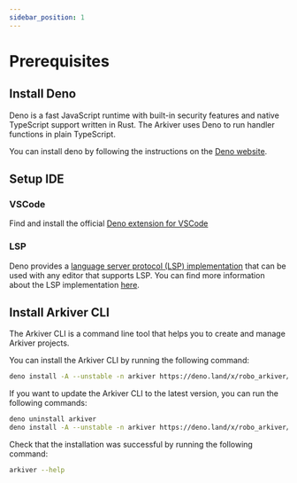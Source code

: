 ```yaml
---
sidebar_position: 1
---
```


# Prerequisites

## Install Deno

Deno is a fast JavaScript runtime with built-in security features and native
TypeScript support written in Rust. The Arkiver uses Deno to run handler
functions in plain TypeScript.

You can install deno by following the instructions on the
[Deno website](https://deno.land/manual/getting_started/installation).

## Setup IDE

### VSCode

Find and install the official
[Deno extension for VSCode](https://marketplace.visualstudio.com/items?itemName=denoland.vscode-deno)

### LSP

Deno provides a
[language server protocol (LSP) implementation](https://deno.land/manual/advanced/language_server)
that can be used with any editor that supports LSP. You can find more
information about the LSP implementation
[here](https://deno.land/manual/advanced/language_server).

## Install Arkiver CLI

The Arkiver CLI is a command line tool that helps you to create and manage
Arkiver projects.

You can install the Arkiver CLI by running the following command:

```bash
deno install -A --unstable -n arkiver https://deno.land/x/robo_arkiver/cli.ts
```

If you want to update the Arkiver CLI to the latest version, you can run the
following commands:

```bash
deno uninstall arkiver
deno install -A --unstable -n arkiver https://deno.land/x/robo_arkiver/cli.ts
```

Check that the installation was successful by running the following command:

```bash
arkiver --help
```
